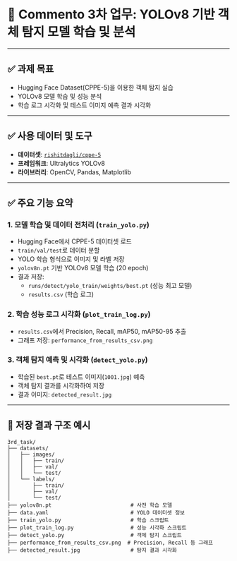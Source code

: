 # 📌 Commento 3차 업무: YOLOv8 기반 객체 탐지 모델 학습 및 분석

---

## ✅ 과제 목표

- Hugging Face Dataset(CPPE-5)을 이용한 객체 탐지 실습
- YOLOv8 모델 학습 및 성능 분석
- 학습 로그 시각화 및 테스트 이미지 예측 결과 시각화

---

## ✅ 사용 데이터 및 도구

- **데이터셋**: [`rishitdagli/cppe-5`](https://huggingface.co/datasets/rishitdagli/cppe-5)
- **프레임워크**: Ultralytics YOLOv8
- **라이브러리**: OpenCV, Pandas, Matplotlib

---

## ✅ 주요 기능 요약

### 1. 모델 학습 및 데이터 전처리 (`train_yolo.py`)
- Hugging Face에서 CPPE-5 데이터셋 로드
- `train/val/test`로 데이터 분할
- YOLO 학습 형식으로 이미지 및 라벨 저장
- `yolov8n.pt` 기반 YOLOv8 모델 학습 (20 epoch)
- 결과 저장:
  - `runs/detect/yolo_train/weights/best.pt` (성능 최고 모델)
  - `results.csv` (학습 로그)

### 2. 학습 성능 로그 시각화 (`plot_train_log.py`)
- `results.csv`에서 Precision, Recall, mAP50, mAP50-95 추출
- 그래프 저장: `performance_from_results_csv.png`

### 3. 객체 탐지 예측 및 시각화 (`detect_yolo.py`)
- 학습된 `best.pt`로 테스트 이미지(`1001.jpg`) 예측
- 객체 탐지 결과를 시각화하여 저장
- 결과 이미지: `detected_result.jpg`

---

## 📂 저장 결과 구조 예시

```plaintext
3rd_task/
├── datasets/
│   ├── images/
│   │   ├── train/
│   │   ├── val/
│   │   └── test/
│   └── labels/
│       ├── train/
│       ├── val/
│       └── test/
├── yolov8n.pt                         # 사전 학습 모델
├── data.yaml                          # YOLO 데이터셋 정보
├── train_yolo.py                      # 학습 스크립트
├── plot_train_log.py                  # 성능 시각화 스크립트
├── detect_yolo.py                     # 객체 탐지 스크립트
├── performance_from_results_csv.png  # Precision, Recall 등 그래프
├── detected_result.jpg                # 탐지 결과 시각화
